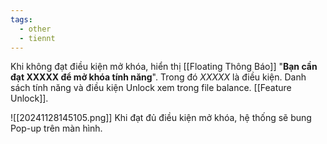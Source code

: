 ```yaml
---
tags:
  - other
  - tiennt
---
```

Khi không đạt điều kiện mở khóa, hiển thị [[Floating Thông Báo]] "**Bạn cần đạt XXXXX để mở khóa tính năng**".
Trong đó *XXXXX* là điều kiện.
Danh sách tính năng và điều kiện Unlock xem trong file balance. 
[[Feature Unlock]].

![[20241128145105.png]]
Khi đạt đủ điều kiện mở khóa, hệ thống sẽ bung Pop-up trên màn hình.